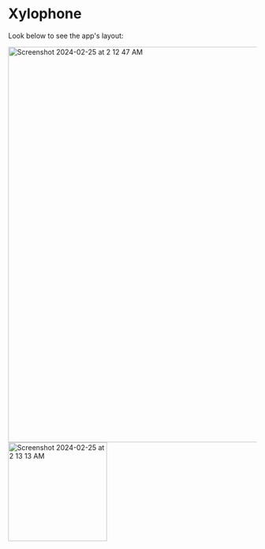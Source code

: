 # Xylophone
Look below to see the app's layout:

<img width="800" alt="Screenshot 2024-02-25 at 2 12 47 AM" src="https://github.com/smkilaru213/Xylophone/assets/160697161/4b17d565-a512-4951-ac70-2c0090ee401c">
<img width="200" alt="Screenshot 2024-02-25 at 2 13 13 AM" src="https://github.com/smkilaru213/Xylophone/assets/160697161/726f976e-c034-4b93-b0bf-05130a418194">
